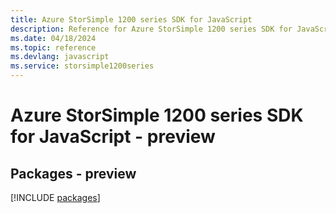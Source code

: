 ```yaml
---
title: Azure StorSimple 1200 series SDK for JavaScript
description: Reference for Azure StorSimple 1200 series SDK for JavaScript
ms.date: 04/18/2024
ms.topic: reference
ms.devlang: javascript
ms.service: storsimple1200series
---
```

# Azure StorSimple 1200 series SDK for JavaScript - preview
## Packages - preview
[!INCLUDE [packages](storsimple-1200-series-index.md)]